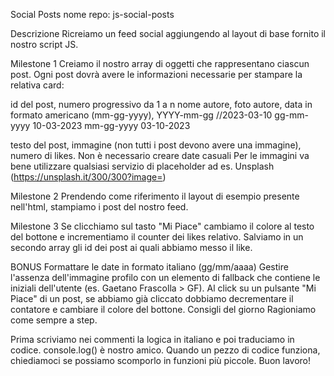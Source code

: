 Social Posts
nome repo: js-social-posts

Descrizione
Ricreiamo un feed social aggiungendo al layout di base fornito il nostro script JS.

Milestone 1
Creiamo il nostro array di oggetti che rappresentano ciascun post. Ogni post dovrà avere le informazioni necessarie per stampare la relativa card:

id del post, numero progressivo da 1 a n
nome autore,
foto autore,
data in formato americano (mm-gg-yyyy), YYYY-mm-gg //2023-03-10
gg-mm-yyyy 10-03-2023 mm-gg-yyyy 03-10-2023

testo del post,
immagine (non tutti i post devono avere una immagine),
numero di likes.
Non è necessario creare date casuali Per le immagini va bene utilizzare qualsiasi servizio di placeholder ad es. Unsplash (https://unsplash.it/300/300?image=)

Milestone 2
Prendendo come riferimento il layout di esempio presente nell'html, stampiamo i post del nostro feed.

Milestone 3
Se clicchiamo sul tasto "Mi Piace" cambiamo il colore al testo del bottone e incrementiamo il counter dei likes relativo. Salviamo in un secondo array gli id dei post ai quali abbiamo messo il like.

BONUS
Formattare le date in formato italiano (gg/mm/aaaa)
Gestire l'assenza dell'immagine profilo con un elemento di fallback che contiene le iniziali dell'utente (es. Gaetano Frascolla > GF).
Al click su un pulsante "Mi Piace" di un post, se abbiamo già cliccato dobbiamo decrementare il contatore e cambiare il colore del bottone.
Consigli del giorno
Ragioniamo come sempre a step.

Prima scriviamo nei commenti la logica in italiano e poi traduciamo in codice.
console.log() è nostro amico.
Quando un pezzo di codice funziona, chiediamoci se possiamo scomporlo in funzioni più piccole.
Buon lavoro!
